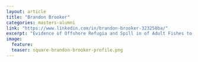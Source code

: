 ```yaml
---
layout: article
title: "Brandon Brooker"
categories: masters-alumni
link: "https://www.linkedin.com/in/brandon-brooker-323258ba/"
excerpt: "Evidence of Offshore Refugia and Spill in of Adult Fishes to Inshore Reefs in Artisanal Fijian Fisheries (2015)"
image:
  feature: 
  teaser: square-brandon-brooker-profile.png
---
```

